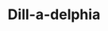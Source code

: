 ---
pid: LLD12
title: Dill-a-delphia
location_transcription: Every goddamn store, like out front
zipcode: '19341'
outside_phl: 'Exton PA '
neighborhood: 
age: '36'
age_range: 30-39
instagram: 
image_file_name: LLD_12.jpg
proposal_transcription: A tribute to all those pickles barrels that no longer are
  easily found
topic: Food
topic_summary: '0'
type: Other No Form
keywords_other: 
credit: Caia Schmidt
image_labels: 
twitter: 
facebook: 
permalink: "/monuments/lld12/"
layout: item-page
---